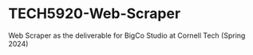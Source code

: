 # TECH5920-Web-Scraper
Web Scraper as the deliverable for BigCo Studio at Cornell Tech (Spring 2024)
